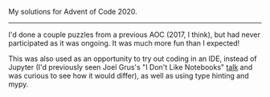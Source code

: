 My solutions for Advent of Code 2020.

-----

I'd done a couple puzzles from a previous AOC (2017, I think), but had never participated as it was ongoing. It was much more fun than I expected!

This was also used as an opportunity to try out coding in an IDE, instead of Jupyter (I'd previously seen Joel Grus's "I Don't Like Notebooks" [talk](https://www.youtube.com/watch?v=7jiPeIFXb6U) and was curious to see how it would differ), as well as using type hinting and mypy.